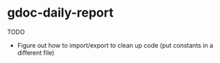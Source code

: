 # gdoc-daily-report

TODO
* Figure out how to import/export to clean up code (put constants in a different file)